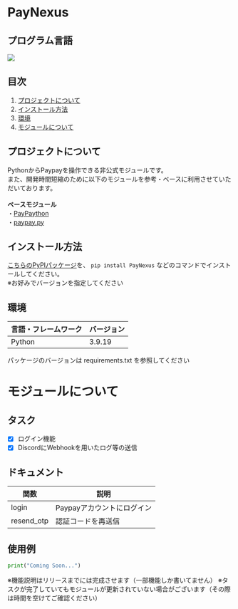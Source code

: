 # PayNexus

## プログラム言語

<!-- シールド一覧 -->
<!-- 該当するプロジェクトの中から任意のものを選ぶ-->
<p style="display: inline">
  <img src="https://img.shields.io/badge/-Python-F2C63C.svg?logo=python&style=for-the-badge">
</p>

## 目次

1. [プロジェクトについて](#プロジェクトについて)
2. [インストール方法](#インストール方法)
3. [環境](#環境)
4. [モジュールについて](#モジュールについて)

## プロジェクトについて

PythonからPaypayを操作できる非公式モジュールです。<br>
また、開発時間短縮のために以下のモジュールを参考・ベースに利用させていただいております。<br><br>
**ベースモジュール**<br>
・[PayPaython](https://github.com/taka-4602/PayPaython)<br>
・[paypay.py](https://github.com/yuki-1729/paypay.py)

## インストール方法
[こちらのPyPIパッケージ](https://pypi.org/project/PayNexus/)を、
```pip install PayNexus```
などのコマンドでインストールしてください。<br>
※お好みでバージョンを指定してください


## 環境

<!-- 言語、フレームワーク、ミドルウェア、インフラの一覧とバージョンを記載 -->

| 言語・フレームワーク  | バージョン |
| --------------------- | ---------- |
| Python                | 3.9.19     |

パッケージのバージョンは requirements.txt を参照してください

# モジュールについて
## タスク
- [x] ログイン機能
- [x] DiscordにWebhookを用いたログ等の送信

## ドキュメント
| 関数  | 説明 |
| --------------------- | ---------- |
|login|Paypayアカウントにログイン|
|resend_otp|認証コードを再送信|

## 使用例
```python
print("Coming Soon...")
```

※機能説明はリリースまでには完成させます（一部機能しか書いてません）
※タスクが完了していてもモジュールが更新されていない場合がございます（その際は時間を空けてご確認ください）

